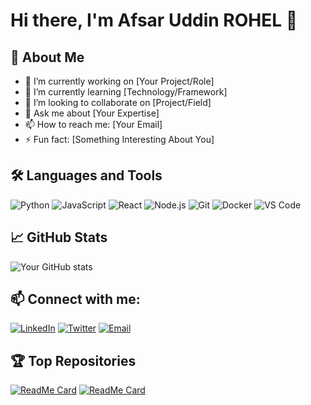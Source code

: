 # Hi there, I'm Afsar Uddin ROHEL 👋

## 🚀 About Me
- 🔭 I’m currently working on [Your Project/Role]
- 🌱 I’m currently learning [Technology/Framework]
- 👯 I’m looking to collaborate on [Project/Field]
- 💬 Ask me about [Your Expertise]
- 📫 How to reach me: [Your Email]
- ⚡ Fun fact: [Something Interesting About You]

## 🛠️ Languages and Tools
![Python](https://img.shields.io/badge/-Python-333333?style=flat&logo=python) 
![JavaScript](https://img.shields.io/badge/-JavaScript-333333?style=flat&logo=javascript) 
![React](https://img.shields.io/badge/-React-333333?style=flat&logo=react) 
![Node.js](https://img.shields.io/badge/-Node.js-333333?style=flat&logo=node.js) 
![Git](https://img.shields.io/badge/-Git-333333?style=flat&logo=git) 
![Docker](https://img.shields.io/badge/-Docker-333333?style=flat&logo=docker) 
![VS Code](https://img.shields.io/badge/-VS_Code-333333?style=flat&logo=visual-studio-code)

## 📈 GitHub Stats
![Your GitHub stats](https://github-readme-stats.vercel.app/api?username=yourusername&show_icons=true&theme=radical)

## 📫 Connect with me:
[![LinkedIn](https://img.shields.io/badge/-LinkedIn-0077B5?style=flat&logo=linkedin)](https://www.linkedin.com/in/yourprofile)
[![Twitter](https://img.shields.io/badge/-Twitter-1DA1F2?style=flat&logo=twitter)](https://twitter.com/yourprofile)
[![Email](https://img.shields.io/badge/-Email-D14836?style=flat&logo=gmail)](mailto:youremail@gmail.com)

## 🏆 Top Repositories
[![ReadMe Card](https://github-readme-stats.vercel.app/api/pin/?username=yourusername&repo=repositoryname&theme=radical)](https://github.com/yourusername/repositoryname)
[![ReadMe Card](https://github-readme-stats.vercel.app/api/pin/?username=yourusername&repo=repositoryname&theme=radical)](https://github.com/yourusername/repositoryname)
